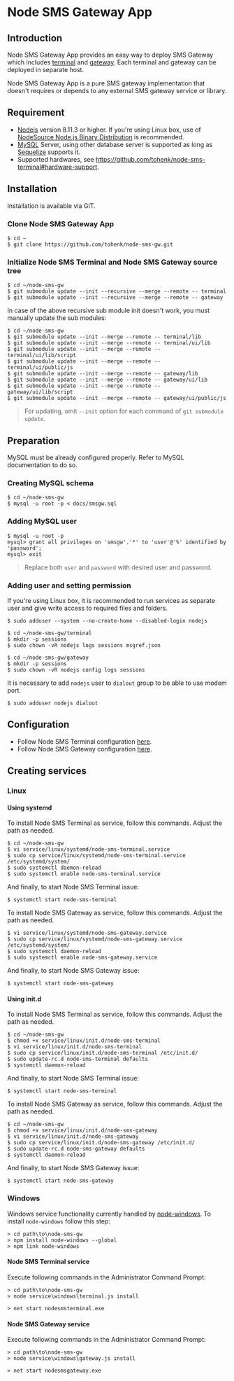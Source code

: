 # Node SMS Gateway App

## Introduction

Node SMS Gateway App provides an easy way to deploy SMS Gateway which includes
[terminal](https://github.com/tohenk/node-sms-terminal) and
[gateway](https://github.com/tohenk/node-sms-gateway). Each terminal and gateway
can be deployed in separate host.

Node SMS Gateway App is a pure SMS gateway implementation that doesn't requires
or depends to any external SMS gateway service or library.

## Requirement

- [Nodejs](https://nodejs.org/) version 8.11.3 or higher. If you're using Linux
  box, use of [NodeSource Node.js Binary Distribution](https://github.com/nodesource/distributions)
  is recommended.
- [MySQL](https://mysql.com/) Server, using other database server is supported
  as long as [Sequelize](http://docs.sequelizejs.com/) supports it.
- Supported hardwares, see https://github.com/tohenk/node-sms-terminal#hardware-support.

## Installation

Installation is available via GIT.

### Clone Node SMS Gateway App

```
$ cd ~
$ git clone https://github.com/tohenk/node-sms-gw.git
```

### Initialize Node SMS Terminal and Node SMS Gateway source tree

```
$ cd ~/node-sms-gw
$ git submodule update --init --recursive --merge --remote -- terminal
$ git submodule update --init --recursive --merge --remote -- gateway
```

In case of the above recursive sub module init doesn't work, you must manually
update the sub modules:
```
$ cd ~/node-sms-gw
$ git submodule update --init --merge --remote -- terminal/lib
$ git submodule update --init --merge --remote -- terminal/ui/lib
$ git submodule update --init --merge --remote -- terminal/ui/lib/script
$ git submodule update --init --merge --remote -- terminal/ui/public/js
$ git submodule update --init --merge --remote -- gateway/lib
$ git submodule update --init --merge --remote -- gateway/ui/lib
$ git submodule update --init --merge --remote -- gateway/ui/lib/script
$ git submodule update --init --merge --remote -- gateway/ui/public/js
```

> For updating, omit `--init` option for each command of `git submodule update`.

## Preparation

MySQL must be already configured properly. Refer to MySQL documentation to do
so.

### Creating MySQL schema

```
$ cd ~/node-sms-gw
$ mysql -u root -p < docs/smsgw.sql
```

### Adding MySQL user

```
$ mysql -u root -p
mysql> grant all privileges on 'smsgw'.'*' to 'user'@'%' identified by 'password';
mysql> exit
```

> Replace both `user` and `password` with desired user and password.

### Adding user and setting permission

If you're using Linux box, it is recommended to run services as separate user
and give write access to required files and folders.

```
$ sudo adduser --system --no-create-home --disabled-login nodejs

$ cd ~/node-sms-gw/terminal
$ mkdir -p sessions
$ sudo chown -vR nodejs logs sessions msgref.json

$ cd ~/node-sms-gw/gateway
$ mkdir -p sessions
$ sudo chown -vR nodejs config logs sessions
```

It is necessary to add `nodejs` user to `dialout` group to be able to use modem port.

```
$ sudo adduser nodejs dialout
```

## Configuration

- Follow Node SMS Terminal configuration [here](https://github.com/tohenk/node-sms-terminal/blob/master/README.md#configuration).
- Follow Node SMS Gateway configuration [here](https://github.com/tohenk/node-sms-gateway/blob/master/README.md#configuration).

## Creating services

### Linux

#### Using systemd

To install Node SMS Terminal as service, follow this commands. Adjust the path as needed.

```
$ cd ~/node-sms-gw
$ vi service/linux/systemd/node-sms-terminal.service
$ sudo cp service/linux/systemd/node-sms-terminal.service /etc/systemd/system/
$ sudo systemctl daemon-reload
$ sudo systemctl enable node-sms-terminal.service
```

And finally, to start Node SMS Terminal issue:

```
$ systemctl start node-sms-terminal
```

To install Node SMS Gateway as service, follow this commands. Adjust the path as needed.

```
$ vi service/linux/systemd/node-sms-gateway.service
$ sudo cp service/linux/systemd/node-sms-gateway.service /etc/systemd/system/
$ sudo systemctl daemon-reload
$ sudo systemctl enable node-sms-gateway.service
```

And finally, to start Node SMS Gateway issue:

```
$ systemctl start node-sms-gateway
```

#### Using init.d

To install Node SMS Terminal as service, follow this commands. Adjust the path as needed.

```
$ cd ~/node-sms-gw
$ chmod +x service/linux/init.d/node-sms-terminal
$ vi service/linux/init.d/node-sms-terminal
$ sudo cp service/linux/init.d/node-sms-terminal /etc/init.d/
$ sudo update-rc.d node-sms-terminal defaults
$ systemctl daemon-reload
```

And finally, to start Node SMS Terminal issue:

```
$ systemctl start node-sms-terminal
```

To install Node SMS Gateway as service, follow this commands. Adjust the path as needed.

```
$ cd ~/node-sms-gw
$ chmod +x service/linux/init.d/node-sms-gateway
$ vi service/linux/init.d/node-sms-gateway
$ sudo cp service/linux/init.d/node-sms-gateway /etc/init.d/
$ sudo update-rc.d node-sms-gateway defaults
$ systemctl daemon-reload
```

And finally, to start Node SMS Gateway issue:

```
$ systemctl start node-sms-gateway
```

### Windows

Windows service functionality currently handled by
[node-windows](https://github.com/coreybutler/node-windows). To install
`node-windows` follow this step:

```
> cd path\to\node-sms-gw
> npm install node-windows --global
> npm link node-windows
```

#### Node SMS Terminal service

Execute following commands in the Administrator Command Prompt:

```
> cd path\to\node-sms-gw
> node service\windows\terminal.js install

> net start nodesmsterminal.exe
```

#### Node SMS Gateway service

Execute following commands in the Administrator Command Prompt:

```
> cd path\to\node-sms-gw
> node service\windows\gateway.js install

> net start nodesmsgateway.exe
```